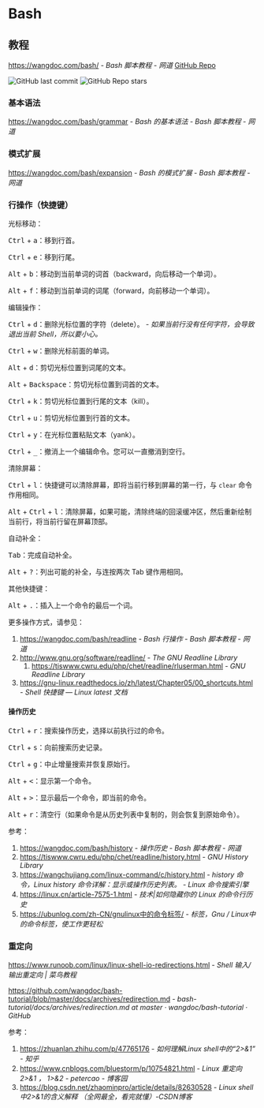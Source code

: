 # Bash

## 教程

https://wangdoc.com/bash/ - *Bash 脚本教程 - 网道* [GitHub Repo](https://github.com/wangdoc/bash-tutorial)

![GitHub last commit](https://img.shields.io/github/last-commit/wangdoc/bash-tutorial?color=blue&logo=github)
![GitHub Repo stars](https://img.shields.io/github/stars/wangdoc/bash-tutorial?style=social)

### 基本语法

https://wangdoc.com/bash/grammar - *Bash 的基本语法 - Bash 脚本教程 - 网道*

### 模式扩展

https://wangdoc.com/bash/expansion - *Bash 的模式扩展 - Bash 脚本教程 - 网道*

### 行操作（快捷键）

光标移动：

<kbd>Ctrl</kbd> + <kbd>a</kbd>：移到行首。

<kbd>Ctrl</kbd> + <kbd>e</kbd>：移到行尾。

<kbd>Alt</kbd> + <kbd>b</kbd>：移动到当前单词的词首（backward，向后移动一个单词）。

<kbd>Alt</kbd> + <kbd>f</kbd>：移动到当前单词的词尾（forward，向前移动一个单词）。

编辑操作：

<kbd>Ctrl</kbd> + <kbd>d</kbd>：删除光标位置的字符（delete）。 - *如果当前行没有任何字符，会导致退出当前 Shell，所以要小心。*

<kbd>Ctrl</kbd> + <kbd>w</kbd>：删除光标前面的单词。

<kbd>Alt</kbd> + <kbd>d</kbd>：剪切光标位置到词尾的文本。

<kbd>Alt</kbd> + <kbd>Backspace</kbd>：剪切光标位置到词首的文本。

<kbd>Ctrl</kbd> + <kbd>k</kbd>：剪切光标位置到行尾的文本（kill）。

<kbd>Ctrl</kbd> + <kbd>u</kbd>：剪切光标位置到行首的文本。

<kbd>Ctrl</kbd> + <kbd>y</kbd>：在光标位置粘贴文本（yank）。

<kbd>Ctrl</kbd> + <kbd>_</kbd>：撤消上一个编辑命令。您可以一直撤消到空行。

清除屏幕：

<kbd>Ctrl</kbd> + <kbd>l</kbd>：快捷键可以清除屏幕，即将当前行移到屏幕的第一行，与 `clear` 命令作用相同。

<kbd>Alt</kbd> + <kbd>Ctrl</kbd> + <kbd>l</kbd>：清除屏幕，如果可能，清除终端的回滚缓冲区，然后重新绘制当前行，将当前行留在屏幕顶部。

自动补全：

<kbd>Tab</kbd>：完成自动补全。

<kbd>Alt</kbd> + <kbd>?</kbd>：列出可能的补全，与连按两次 Tab 键作用相同。

其他快捷键：

<kbd>Alt</kbd> + <kbd>.</kbd>：插入上一个命令的最后一个词。

更多操作方式，请参见：

1. https://wangdoc.com/bash/readline - *Bash 行操作 - Bash 脚本教程 - 网道*
2. http://www.gnu.org/software/readline/ - *The GNU Readline Library*
    1. https://tiswww.cwru.edu/php/chet/readline/rluserman.html - *GNU Readline Library*
3. https://gnu-linux.readthedocs.io/zh/latest/Chapter05/00_shortcuts.html - *Shell 快捷键 — Linux latest 文档*

#### 操作历史

<kbd>Ctrl</kbd> + <kbd>r</kbd>：搜索操作历史，选择以前执行过的命令。

<kbd>Ctrl</kbd> + <kbd>s</kbd>：向前搜索历史记录。

<kbd>Ctrl</kbd> + <kbd>g</kbd>：中止增量搜索并恢复原始行。

<kbd>Alt</kbd> + <kbd>\<</kbd>：显示第一个命令。

<kbd>Alt</kbd> + <kbd>></kbd>：显示最后一个命令，即当前的命令。

<kbd>Alt</kbd> + <kbd>r</kbd>：清空行（如果命令是从历史列表中复制的，则会恢复到原始命令）。

参考：

1. https://wangdoc.com/bash/history - *操作历史 - Bash 脚本教程 - 网道*
2. https://tiswww.cwru.edu/php/chet/readline/history.html - *GNU History Library*
3. https://wangchujiang.com/linux-command/c/history.html - *history 命令，Linux history 命令详解：显示或操作历史列表。 - Linux 命令搜索引擎*
4. https://linux.cn/article-7575-1.html - *技术|如何隐藏你的 Linux 的命令行历史*
5. <https://ubunlog.com/zh-CN/gnulinux中的命令标签/> - *标签，Gnu / Linux中的命令标签，使工作更轻松*

### 重定向

https://www.runoob.com/linux/linux-shell-io-redirections.html - *Shell 输入/输出重定向 | 菜鸟教程*

https://github.com/wangdoc/bash-tutorial/blob/master/docs/archives/redirection.md - *bash-tutorial/docs/archives/redirection.md at master · wangdoc/bash-tutorial · GitHub*

参考：

1. https://zhuanlan.zhihu.com/p/47765176 - *如何理解Linux shell中的“2>&1” - 知乎*
2. https://www.cnblogs.com/bluestorm/p/10754821.html - *Linux 重定向 2>&1 ， 1>&2 - petercao - 博客园*
3. https://blog.csdn.net/zhaominpro/article/details/82630528 - *Linux shell中2>&1的含义解释 （全网最全，看完就懂）-CSDN博客*
